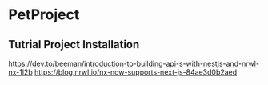 

# PetProject

## Tutrial Project Installation
https://dev.to/beeman/introduction-to-building-api-s-with-nestjs-and-nrwl-nx-1l2b
https://blog.nrwl.io/nx-now-supports-next-js-84ae3d0b2aed
